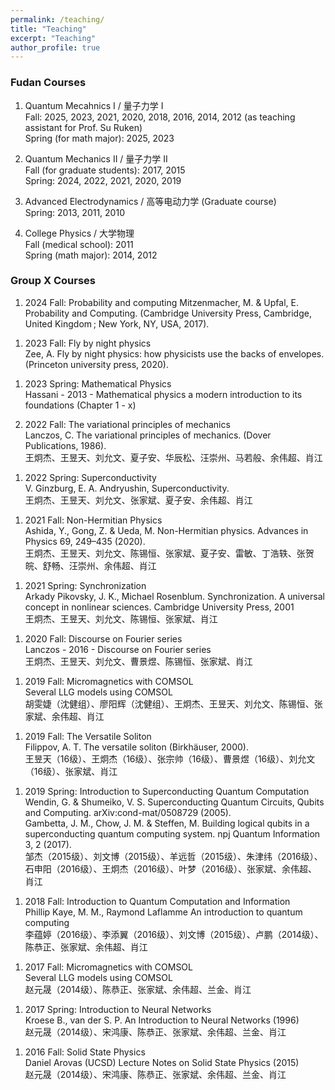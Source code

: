 ```yaml
---
permalink: /teaching/
title: "Teaching"
excerpt: "Teaching"
author_profile: true
---
```


### Fudan Courses

1. Quantum Mecahnics I / 量子力学 I  
   Fall: 2025, 2023, 2021, 2020, 2018, 2016, 2014, 2012 (as teaching assistant for Prof. Su Ruken)  
   Spring (for math major): 2025, 2023 

1. Quantum Mechanics II / 量子力学 II  
   Fall (for graduate students): 2017, 2015  
   Spring: 2024, 2022, 2021, 2020, 2019

1. Advanced Electrodynamics / 高等电动力学 (Graduate course)  
   Spring: 2013, 2011, 2010

2. College Physics / 大学物理  
   Fall (medical school): 2011  
   Spring (math major): 2014, 2012 

### Group X Courses

1. 2024 Fall: Probability and computing 
   Mitzenmacher, M. & Upfal, E. Probability and Computing. (Cambridge University Press, Cambridge, United Kingdom ; New York, NY, USA, 2017).
<!-- > 10/20234- 01/2025    -->

1. 2023 Fall: Fly by night physics  
   Zee, A. Fly by night physics: how physicists use the backs of envelopes. (Princeton university press, 2020).  
<!-- > 10/2023 - 01/2024    -->

1. 2023 Spring: Mathematical Physics  
   Hassani - 2013 - Mathematical physics a modern introduction to its foundations (Chapter 1 - x)  

2. 2022 Fall: The variational principles of mechanics  
   Lanczos, C. The variational principles of mechanics. (Dover Publications, 1986).  
   王炯杰、王昱天、刘允文、夏子安、华辰松、汪崇州、马若般、余伟超、肖江 
<!-- 09 - 12/2022   -->

1. 2022 Spring: Superconductivity  
   V. Ginzburg, E. A. Andryushin, Superconductivity.  
   王炯杰、王昱天、刘允文、张家斌、夏子安、余伟超、肖江
 <!-- 05 - 06/2022   -->

1. 2021 Fall: Non-Hermitian Physics  
   Ashida, Y., Gong, Z. & Ueda, M. Non-Hermitian physics. Advances in Physics 69, 249–435 (2020).   
   王炯杰、王昱天、刘允文、陈锡恒、张家斌、夏子安、雷敏、丁浩轶、张贺皖、舒畅、汪崇州、余伟超、肖江
 <!-- 09 - 12/2021    -->

1. 2021 Spring: Synchronization  
   Arkady Pikovsky, J. K., Michael Rosenblum.  Synchronization. A universal concept in nonlinear sciences.  Cambridge University Press, 2001   
   王炯杰、王昱天、刘允文、陈锡恒、张家斌、肖江
<!-- 03 - 06/2021    -->

1. 2020 Fall: Discourse on Fourier series  
   Lanczos - 2016 - Discourse on Fourier series   
   王炯杰、王昱天、刘允文、曹景煜、陈锡恒、张家斌、肖江
<!-- 10/2020 - 1/2021    -->

1. 2019 Fall: Micromagnetics with COMSOL  
   Several LLG models using COMSOL   
   胡雯婕（沈健组）、廖阳辉（沈健组）、王炯杰、王昱天、刘允文、陈锡恒、张家斌、余伟超、肖江
<!-- 09 - 12/2019   -->

1. 2019 Fall: The Versatile Soliton  
   Filippov, A. T.  The versatile soliton (Birkhäuser, 2000).   
   王昱天（16级）、王炯杰（16级）、张宗帅（16级）、曹景煜（16级）、刘允文（16级）、张家斌、肖江
<!-- 09/2019 - 01/2020   -->

1. 2019 Spring: Introduction to Superconducting Quantum Computation  
   Wendin, G. & Shumeiko, V. S.  Superconducting Quantum Circuits, Qubits and Computing. arXiv:cond-mat/0508729 (2005).   
   Gambetta, J. M., Chow, J. M. & Steffen, M.  Building logical qubits in a superconducting quantum computing system. npj Quantum Information 3, 2 (2017).   
   邹杰（2015级）、刘文博（2015级）、羊远哲（2015级）、朱津纬（2016级）、石申阳（2016级）、王炯杰（2016级）、叶梦（2016级）、张家斌、余伟超、肖江
<!-- 03 - 06/2019    -->

1. 2018 Fall: Introduction to Quantum Computation and Information  
   Phillip Kaye, M. M., Raymond Laflamme An introduction to quantum computing   
   李蕴婷（2016级）、李添翼（2016级）、刘文博（2015级）、卢鹏（2014级）、陈恭正、张家斌、余伟超、肖江
<!-- 09 - 12/2018    -->

1. 2017 Fall: Micromagnetics with COMSOL  
   Several LLG models using COMSOL   
   赵元晟（2014级）、陈恭正、张家斌、余伟超、兰金、肖江
<!-- 09/2017   -->
  
1. 2017 Spring: Introduction to Neural Networks  
   Kroese B.,  van der S. P.  An Introduction to Neural Networks  (1996)   
   赵元晟（2014级）、宋鸿康、陈恭正、张家斌、余伟超、兰金、肖江
<!-- 02 - 07/2017   -->

1. 2016 Fall: Solid State Physics  
   Daniel Arovas (UCSD) Lecture Notes on Solid State Physics (2015)   
   赵元晟（2014级）、宋鸿康、陈恭正、张家斌、余伟超、兰金、肖江
<!-- 09/2016 - 01/2017    -->